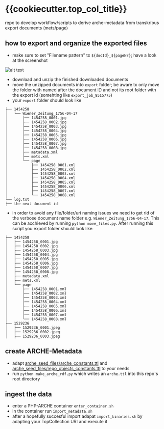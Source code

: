 # {{cookiecutter.top_col_title}}
repo to develop workflow/scripts to derive arche-metadata from transkribus export documents (mets/page)

## how to export and organize the exported files

* make sure to set "Filename pattern" to `${docId}_${pageNr}`; have a look at the screenshot

![alt text](http://url/to/export_screenshot.png)

* download and unzip the finished downloaded documents
* move the unzipped documents into `export` folder; be aware to only move the folder with named after the document ID and not its root folder with the export id (somehting like `export_job_8515775`)
* your `export` folder should look like
```
├── 1454258
│   └── Wiener_Zeitung_1756-04-17
│       ├── 1454258_0001.jpg
│       ├── 1454258_0002.jpg
│       ├── 1454258_0003.jpg
│       ├── 1454258_0004.jpg
│       ├── 1454258_0005.jpg
│       ├── 1454258_0006.jpg
│       ├── 1454258_0007.jpg
│       ├── 1454258_0008.jpg
│       ├── metadata.xml
│       ├── mets.xml
│       └── page
│           ├── 1454258_0001.xml
│           ├── 1454258_0002.xml
│           ├── 1454258_0003.xml
│           ├── 1454258_0004.xml
│           ├── 1454258_0005.xml
│           ├── 1454258_0006.xml
│           ├── 1454258_0007.xml
│           └── 1454258_0008.xml
└── log.txt
├── the next document id
```

* in order to avoid any file/folder/uri naming issues we need to get rid of the verbose document name folder e.g. `Wiener_Zeitung_1756-04-17`. This can be acchieved by running `python move_files.py`. After running this script you export folder should look like:

```
├── 1454258
│   ├── 1454258_0001.jpg
│   ├── 1454258_0002.jpg
│   ├── 1454258_0003.jpg
│   ├── 1454258_0004.jpg
│   ├── 1454258_0005.jpg
│   ├── 1454258_0006.jpg
│   ├── 1454258_0007.jpg
│   ├── 1454258_0008.jpg
│   ├── metadata.xml
│   ├── mets.xml
│   └── page
│       ├── 1454258_0001.xml
│       ├── 1454258_0002.xml
│       ├── 1454258_0003.xml
│       ├── 1454258_0004.xml
│       ├── 1454258_0005.xml
│       ├── 1454258_0006.xml
│       ├── 1454258_0007.xml
│       └── 1454258_0008.xml
├── 1529236
│   ├── 1529236_0001.jpeg
│   ├── 1529236_0002.jpeg
│   ├── 1529236_0003.jpeg
```

## create ARCHE-Metadata

* adapt [arche_seed_files/arche_constants.ttl](arche_seed_files/arche_constants.ttl) and [arche_seed_files/repo_objects_constants.ttl](arche_seed_files/repo_objects_constants.ttl) to your needs
* run `python make_arche_rdf.py` which writes an `arche.ttl` into this repo`s root directory

## ingest the data

* enter a PHP-ARCHE container `enter_container.sh`
* in the container run `import_metadata.sh`
* after a hopefully succesful import adapat `import_binaries.sh` by adapting your TopCollection URI and execute it

